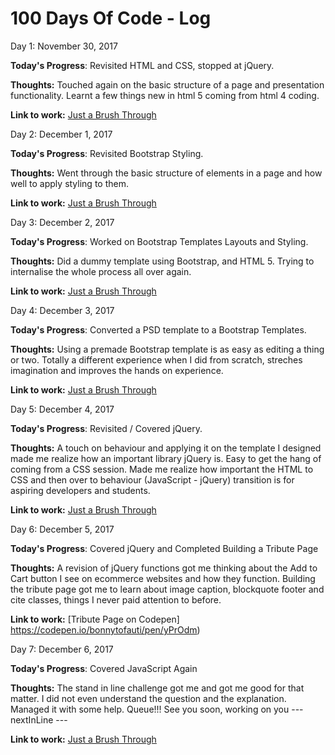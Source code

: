 # 100 Days Of Code - Log

Day 1: November 30, 2017 

**Today's Progress**: Revisited HTML and CSS, stopped at jQuery.

**Thoughts:** Touched again on the basic structure of a page and presentation functionality. Learnt a few things new in html 5 coming from html 4 coding.

**Link to work:** [Just a Brush Through](#)

Day 2: December 1, 2017 

**Today's Progress**: Revisited Bootstrap Styling.

**Thoughts:** Went through the basic structure of elements in a page and how well to apply styling to them.

**Link to work:** [Just a Brush Through](#)

Day 3: December 2, 2017 

**Today's Progress**: Worked on Bootstrap Templates Layouts and Styling.

**Thoughts:** Did a dummy template using Bootstrap, and HTML 5. Trying to internalise the whole process all over again.

**Link to work:** [Just a Brush Through](#)

Day 4: December 3, 2017 

**Today's Progress**: Converted a PSD template to a Bootstrap Templates.

**Thoughts:** Using a premade Bootstrap template is as easy as editing a thing or two. Totally a different experience when I did from scratch, streches imagination and improves the hands on experience.

**Link to work:** [Just a Brush Through](#)

Day 5: December 4, 2017 

**Today's Progress**: Revisited / Covered jQuery.

**Thoughts:** A touch on behaviour and applying it on the template I designed made me realize how an important library jQuery is. Easy to get the hang of coming from a CSS session. Made me realize how important the HTML to CSS and then over to behaviour (JavaScript - jQuery) transition is for aspiring developers and students.

**Link to work:** [Just a Brush Through](#)

Day 6: December 5, 2017 

**Today's Progress**: Covered jQuery and Completed Building a Tribute Page

**Thoughts:** A revision of jQuery functions got me thinking about the Add to Cart button I see on ecommerce websites and how they function. Building the tribute page got me to learn about image caption, blockquote footer and cite classes, things I never paid attention to before.

**Link to work:** [Tribute Page on Codepen] https://codepen.io/bonnytofauti/pen/yPrOdm)

Day 7: December 6, 2017 

**Today's Progress**: Covered JavaScript Again

**Thoughts:** The stand in line challenge got me and got me good for that matter. I did not even understand the question and the explanation. Managed it with some help. Queue!!! See you soon, working on you --- nextInLine ---

**Link to work:** [Just a Brush Through](#)
